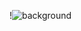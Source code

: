 
!![background](https://user-images.githubusercontent.com/67863980/88562983-069a7100-d04f-11ea-88b3-57676f13622a.jpg)

